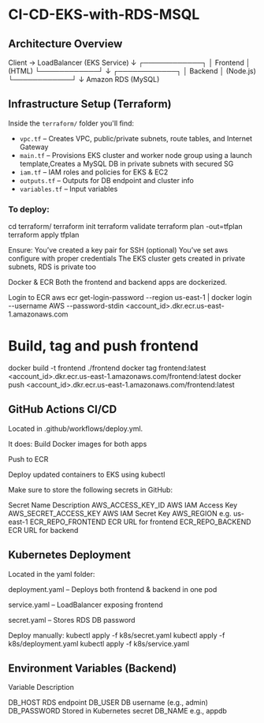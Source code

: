 # CI-CD-EKS-with-RDS-MSQL

## Architecture Overview

Client → LoadBalancer (EKS Service)
↓
┌────────────┐
│ Frontend │ (HTML)
└────────────┘
↓
┌────────────┐
│ Backend │ (Node.js)
└────────────┘
↓
Amazon RDS (MySQL)



## Infrastructure Setup (Terraform)

Inside the `terraform/` folder you'll find:

- `vpc.tf` – Creates VPC, public/private subnets, route tables, and Internet Gateway
- `main.tf` – Provisions EKS cluster and worker node group using a launch template,Creates a MySQL DB in private subnets with secured SG
- `iam.tf` – IAM roles and policies for EKS & EC2
- `outputs.tf` – Outputs for DB endpoint and cluster info
- `variables.tf` – Input variables

### To deploy:
cd terraform/
terraform init
terraform validate
terraform plan -out=tfplan
terraform apply tfplan

Ensure:
You’ve created a key pair for SSH (optional)
You’ve set aws configure with proper credentials
The EKS cluster gets created in private subnets, RDS is private too


Docker & ECR
Both the frontend and backend apps are dockerized.

 Login to ECR
aws ecr get-login-password --region us-east-1 | docker login --username AWS --password-stdin <account_id>.dkr.ecr.us-east-1.amazonaws.com

# Build, tag and push frontend
docker build -t frontend ./frontend
docker tag frontend:latest <account_id>.dkr.ecr.us-east-1.amazonaws.com/frontend:latest
docker push <account_id>.dkr.ecr.us-east-1.amazonaws.com/frontend:latest

## GitHub Actions CI/CD
Located in .github/workflows/deploy.yml.

It does:
Build Docker images for both apps

Push to ECR

Deploy updated containers to EKS using kubectl

Make sure to store the following secrets in GitHub:

Secret Name	         Description
AWS_ACCESS_KEY_ID	AWS IAM Access Key
AWS_SECRET_ACCESS_KEY	AWS IAM Secret Key
AWS_REGION	        e.g. us-east-1
ECR_REPO_FRONTEND	ECR URL for frontend
ECR_REPO_BACKEND	ECR URL for backend

## Kubernetes Deployment
 
Located in the yaml folder:

deployment.yaml – Deploys both frontend & backend in one pod

service.yaml – LoadBalancer exposing frontend

secret.yaml – Stores RDS DB password

Deploy manually:
kubectl apply -f k8s/secret.yaml
kubectl apply -f k8s/deployment.yaml
kubectl apply -f k8s/service.yaml

## Environment Variables (Backend)

Variable	Description

DB_HOST	RDS endpoint
DB_USER	DB username (e.g., admin)
DB_PASSWORD	Stored in Kubernetes secret
DB_NAME	e.g., appdb
